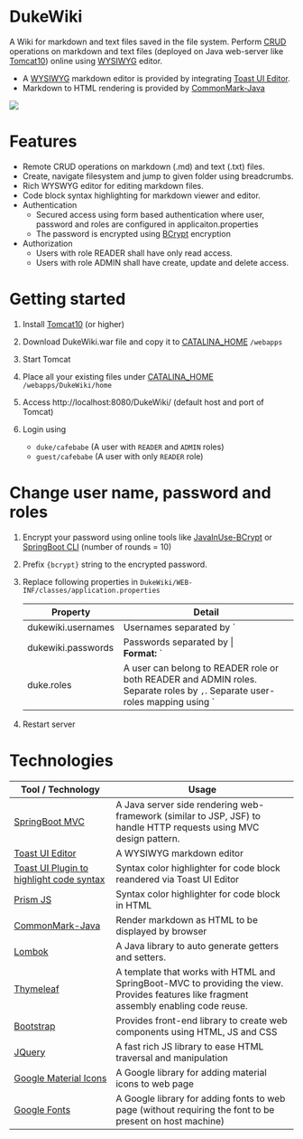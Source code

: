 # DukeWiki

A Wiki for markdown and text files saved in the file system. Perform [CRUD](https://en.wikipedia.org/wiki/Create,_read,_update_and_delete) operations on markdown and text files (deployed on Java web-server like [Tomcat10](https://tomcat.apache.org/)) online using [WYSIWYG](https://en.wikipedia.org/wiki/WYSIWYG)  editor.

- A [WYSIWYG](https://en.wikipedia.org/wiki/WYSIWYG) markdown editor is provided by integrating [Toast UI Editor](https://ui.toast.com/tui-editor).  
- Markdown to HTML rendering is provided by [CommonMark-Java](https://github.com/commonmark/commonmark-java) 

![](https://github.com/cafeduke/DukeWiki/blob/master/etc/doc/images/dukewiki.gif)

# Features
- Remote CRUD operations on markdown (.md) and text (.txt) files.
- Create, navigate filesystem and jump to given folder using breadcrumbs.
- Rich WYSWYG editor for editing markdown files.
- Code block syntax highlighting for markdown viewer and editor.
- Authentication
  - Secured access using form based authentication where user, password and roles are configured in applicaiton.properties
  - The password is encrypted using [BCrypt](https://www.javainuse.com/onlineBcrypt) encryption
- Authorization  
  - Users with role READER shall have only read access.
  - Users with role ADMIN shall have create, update and delete access.

# Getting started

1. Install [Tomcat10](https://tomcat.apache.org/download-10.cgi) (or higher)

2. Download DukeWiki.war file and copy it to [CATALINA_HOME](https://tomcat.apache.org/tomcat-10.0-doc/introduction.html#CATALINA_HOME_and_CATALINA_BASE) `/webapps`

3. Start Tomcat

4. Place all your existing files under [CATALINA_HOME](https://tomcat.apache.org/tomcat-10.0-doc/introduction.html#CATALINA_HOME_and_CATALINA_BASE) `/webapps/DukeWiki/home`

5. Access http://localhost:8080/DukeWiki/ (default host and port of Tomcat)

6. Login using 
   - `duke/cafebabe` (A user with `READER` and `ADMIN` roles)
   - `guest/cafebabe` (A user with only `READER` role)
   

# Change user name, password and roles

1. Encrypt your password using online tools like [JavaInUse-BCrypt](https://www.javainuse.com/onlineBcrypt) or [SpringBoot CLI](https://docs.spring.io/spring-boot/docs/current/reference/html/cli.html)  (number of rounds = 10)

2. Prefix `{bcrypt}` string to the encrypted password.

3. Replace following properties in `DukeWiki/WEB-INF/classes/application.properties` 

   | Property           | Detail                                                       |
   | ------------------ | ------------------------------------------------------------ |
   | dukewiki.usernames | Usernames separated by `|`<br />**Format:** `<user1>|<user2>|...|<userN>` |
   | dukewiki.passwords | Passwords separated by \|<br />**Format:** `<password1>|<password2>|...|<passwordN>` |
   | duke.roles         | A user can belong to READER role or both READER and ADMIN roles. Separate roles by `,`. Separate user-roles mapping using `|`<br />**Example:** `duke` belongs to roles READER and ADMIN. `guest` belongs to role READER<br />`dukewiki.usernames=duke|guest`<br />`dukewiki.roles=ADMIN,READER|READER`<br /> |

4. Restart server

# Technologies

| Tool / Technology                                            | Usage                                                        |
| ------------------------------------------------------------ | ------------------------------------------------------------ |
| [SpringBoot MVC](https://spring.io/guides/gs/serving-web-content/) | A Java server side rendering web-framework (similar to JSP, JSF) to handle HTTP requests using MVC design pattern. |
| [Toast UI Editor](https://ui.toast.com/tui-editor)           | A WYSIWYG markdown editor                                    |
| [Toast UI Plugin to highlight code syntax](https://github.com/nhn/tui.editor/blob/master/plugins/code-syntax-highlight/README.md) | Syntax color highlighter for code block reandered via Toast UI Editor |
| [Prism JS](https://prismjs.com/)                             | Syntax color highlighter for code block in HTML              |
| [CommonMark-Java](https://github.com/commonmark/commonmark-java) | Render markdown as HTML to be displayed by browser           |
| [Lombok](https://projectlombok.org/)                         | A Java library to auto generate getters and setters.         |
| [Thymeleaf](https://www.thymeleaf.org/)                      | A template that works with HTML and SpringBoot-MVC to providing the view. <br />Provides features like fragment assembly enabling code reuse. |
| [Bootstrap](https://getbootstrap.com/)                       | Provides front-end library to create web components using HTML, JS and CSS |
| [JQuery](https://jquery.com/)                                | A fast rich JS library to ease HTML traversal and manipulation |
| [Google Material Icons](https://fonts.google.com/icons?icon.style=Filled&icon.set=Material+Icons) | A Google library for adding material icons to web page       |
| [Google Fonts](https://fonts.google.com/)                    | A Google library for adding fonts to web page (without requiring the font to be present on host machine) |


